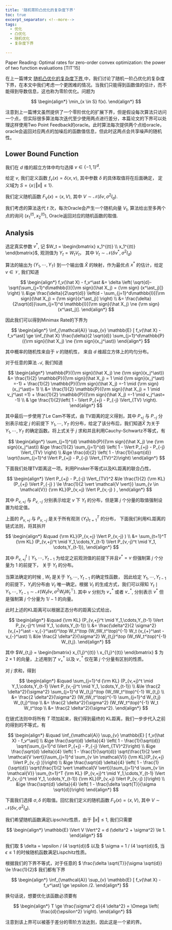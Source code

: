 ```yaml
---
title: '随机零阶凸优化的复杂度下界'
toc: true
excerpt_separator: <!--more-->
tags: 		
  - 优化
  - 凸优化
  - 随机优化
  - 复杂度下界

---
```




Paper Reading: Optimal rates for zero-order convex optimization: the power of two function evaluations [TIT'15]



<!--more-->



在上一篇博文 [随机凸优化的复杂度下界 ](https://truenobility303.github.io/LB-SFO/)中，我们讨论了随机一阶凸优化的复杂度下界，在本文中我们考虑一个更困难的情况。当我们只能得到函数值的估计，而不能得到导数信息，这也称为零阶优化。问题为


$$
\begin{align*}
\min_{x \in S} f(x).
\end{align*}
$$

注意到上一篇博文虽然提供了一个零阶优化的扩展下界，但是假设每次算法只访问一个点，但实际很多算法每次迭代至少使用两点进行差分，本篇论文的下界可以处理这样使用Two Point Feedback的oracle。此时算法每次提供两个点给oracle，oracle会返回对应两点的加噪后的函数值信息，但此时这两点会共享噪声的随机性。

## Lower Bound Function



我们在 $d$ 维的超立方体中均匀选择 $v \in \{-1,1 \}^d$.

给定 $v$, 我们定义函数 $f_v(x) = \delta \langle x, v \rangle$, 其中参数 $\delta$ 的具体取值将在后面确定， 定义域为 $S = \{x \mid \Vert x \Vert \le 1 \}$.

我们定义随机函数 $F_V(x) = \langle x, V \rangle$, 其中 $V \sim \mathcal{N}(\delta v, \sigma^2 I_d)$. 

我们考虑的算法迭代 $t$ 次，每次Oracle会产生一个随机向量 $V_t$, 算法给出至多两个点的询问 $(x_1^{(t)},x_2^{(t)})$, Oracle返回对应的随机函数的取值. 


## Analysis

选定真实参数 $v^\ast$, 记 $W_t = \begin{bmatrix} x_1^{(t)} \\ x_1^{(t)} \end{bmatrix}$, 观测值为 $Y_t = W_t V_t$， 其中 $V_t \sim \mathcal{N}(\delta v^\ast, \sigma^2 I_d)$

算法的输出为 $(Y_1,\cdots,Y_T)$ 到一个输出值 $\hat X$ 的映射，作为最优点 $x^\ast$ 的估计，给定 $v \in \mathcal{V}$, 我们知道 



$$
\begin{align*}
f_v(\hat X) - f_v^\ast &= \delta \left( \sqrt{d}- \sqrt{\sum_{j=1}^d\mathbb{I}[{\rm sign}(\hat X_j) = {\rm sign} (x^\ast_j)]} \right) \\
&\ge  \frac{\delta}{2\sqrt{d}} \left(d - \sum_{j=1}^d\mathbb{I}[{\rm sign}(\hat X_j) = {\rm sign}(x^\ast_j)]  \right) \\
&= \frac{\delta}{2\sqrt{d}}\sum_{j=1}^d \mathbb{I}[{\rm sign}(\hat X_j) \ne {\rm sign}(x^\ast_j)].
\end{align*}
$$



因此我们可以得到Minimax Rate的下界为



$$
\begin{align*}
\inf_{\mathcal{A}} \sup_{v} \mathbb{E} [ f_v(\hat X) - f_v^\ast] \ge \inf_{\hat X} \frac{\delta}{2 \sqrt{d}} \sum_{j=1}^d\mathbb{P}({\rm sign}(\hat X_j) \ne {\rm sign}(x_j^\ast))
\end{align*}
$$



其中概率的随机性来自于 $v$ 的随机性， 来自 $d$ 维超立方体上的均匀分布。

对于任意的算法 $\mathcal{A}$, 我们知道


$$
\begin{align*}
\mathbb{P}({\rm sign}(\hat X_j) \ne {\rm sign}(x_j^\ast)) &= \frac{1}{2} \mathbb{P}({\rm sign}(\hat X_j) = 1 \mid {\rm sign}(x_j^\ast) =-1) + \frac{1}{2} \mathbb{P}({\rm sign}(\hat X_j) =-1 \mid {\rm sign}(x_j^\ast)= 1) \\
&= \frac{1}{2} \mathbb{P}({\rm sign}(\hat X_j) = 1 \mid v_j^\ast =1) + \frac{1}{2} \mathbb{P}({\rm sign}(\hat X_j) =-1 \mid v_j^\ast= -1) \\
& \ge  \frac{1}{2}\left( 1 -  \Vert P_{+j} - P_{-j} \Vert_{TV} \right).
\end{align*}
$$


其中最后一步使用了Le Cam不等式，由 TV距离的定义得到，其中 $P_{+j}$ 与 $P_{-j}$ 分别表示给定 $j$ 的前提下 $Y_1,\cdots,Y_T$ 的分布，给定了该分布后，我们知道$\hat X$ 为关于 $Y_1,\cdots,Y_T$ 的确定函数。将上式关于 $j$ 求和并且利用Cauchy-Schwartz不等式，有


$$
\begin{align*}
\sum_{j=1}^{d} \mathbb{P}({\rm sign}(\hat X_j) \ne {\rm sign}(x_j^\ast)) &\ge   \frac{1}{2} \sum_{j=1}^{d} \left( 1 -  \Vert P_{+j} - P_{-j} \Vert_{TV} \right) \\
&\ge \frac{d}{2} \left( 1 - \frac{1}{\sqrt{d}} \sqrt{\sum_{j=1}^d \Vert P_{+j} - P_{-j} \Vert_{TV}^2}\right)
\end{align*}
$$


下面我们处理TV距离这一项。利用Pinsker不等式以及KL距离的联合凸性，


$$
\begin{align*}
\Vert P_{+j} - P_{-j} \Vert_{TV}^2 &\le \frac{1}{2}  {\rm KL}(P_{+j} \Vert P_{-j} )  \le \frac{1}{2 \vert \mathcal{V \vert}} \sum_{v \in \mathcal{V}}  {\rm KL}(P_{v,+j} \Vert P_{v,-j} ) ,
\end{align*}
$$


其中 $P_{v,+j}$ 与 $P_{v,-j}$ 分别表示给定 $v$ 下 $Y_t$ 的分布，但是第 $j$ 个分量的取值强制设置为给定值。



上面的 $P_{v,+j}$ 与 $P_{v,-j}$  是关于所有观测 $\{ Y_t\}_{t=1}^T$ 的分布， 下面我们利用KL距离的链式法则，将其拆开


$$
\begin{align*}
&\quad {\rm KL}(P_{v,+j} \Vert P_{v,-j} )  \\
&= \sum_{t=1}^T {\rm KL} (P_{v,+j}^t \mid Y_1,\cdots,Y_{t-1} \Vert P_{v,-j}^t \mid Y_1, \cdots,Y_{t-1}),
\end{align*}
$$


其中 $P_{v,+j}^t \mid Y_1,\cdots,Y_{t-1}$ 为给定之前观测值的前提下并且$v^\ast =v$ 但强制第 $j$ 个分量为 $1$ 的前提下， 关于 $Y_t$ 的分布。

当算法确定的时候 , $W_t$ 是关于 $Y_{1},\cdots,Y_{t-1}$ 的确定性函数， 因此给定 $Y_{1},\cdots,Y_{t-1}$ 的前提下，$Y_t$的分布由 $V_t$ 唯一确定。根据 $V_t$ 的生成方式，我们可以得知 $Y_t \mid Y_1,\cdots, Y_{t-1} \sim \mathcal{N}(W_t \delta v , \sigma^2 W_tW_t^\top)$.  其中 $v$ 分别为 $v_+^\ast$ 或者 $v_{-}^\ast$, 分别表示 $v^\ast$ 但是强制第 $j$ 个分量为 $1/-1$ 的向量。



此时上述的KL距离可以根据正态分布的距离公式给出，


$$
\begin{align*}
&\quad {\rm KL} (P_{v,+j}^t \mid Y_1,\cdots,Y_{t-1} \Vert P_{v,-j}^t \mid Y_1, \cdots,Y_{t-1}) \\
&= \frac{\delta^2}{2 \sigma^2} (v_{+}^\ast - v_{-}^\ast)^\top W_t^\top (W_tW_t^\top)^{-1}  W_t (v_{+}^\ast - v_{-}^\ast) \\
&\le \frac{2 \delta^2}{\sigma^2} W_{t,j}^\top (W_tW_t^\top)^{-1} W_{t,j}.
\end{align*}
$$


其中 $W_{t,j} = \begin{bmatrix} x_{1,j}^{(t)} \\ x_{1,j}^{(t)} \end{bmatrix} $ 为 $2\times 1$ 的向量，上述用到了 $v_{+}^\ast$ 以及 $v_{-}^\ast$ 仅在第 $j$ 个分量有区别的性质。

对 $j$ 求和，得到


$$
\begin{align*}
&\quad \sum_{j=1}^d  {\rm KL} (P_{v,+j}^t \mid Y_1,\cdots,Y_{t-1} \Vert P_{v,-j}^t \mid Y_1, \cdots,Y_{t-1}) \\
&\le \frac{2 \delta^2}{\sigma^2} \sum_{j=1}^d W_{t,j}^\top (W_tW_t^\top)^{-1} W_{t,j} \\
&= \frac{2 \delta^2}{\sigma^2} (W_tW_t^\top)^{-1} \sum_{j=1}^d   W_{t,j} W_{t,j}^\top \\
&= \frac{2 \delta^2}{\sigma^2} (W_tW_t^\top)^{-1} W_t W_t^\top \\
&= \frac{2 \delta^2}{\sigma^2}.
\end{align*}
$$


在链式法则中将所有 $T$ 项加起来，我们得到最终的 KL距离，我们一步步代入之前的得到的不等式，有


$$
\begin{align*}
&\quad \inf_{\mathcal{A}} \sup_{v} \mathbb{E} [ f_v(\hat X) - f_v^\ast] \\ &\ge  \frac{\sqrt{d} \delta}{4} \left( 1 - \frac{1}{\sqrt{d}} \sqrt{\sum_{j=1}^d \Vert P_{+j} - P_{-j} \Vert_{TV}^2}\right) \\
&\ge \frac{\sqrt{d} \delta}{4} \left( 1 - \frac{1}{\sqrt{d}} \sqrt{\frac{1}{2 \vert \mathcal{V \vert}}\sum_{j=1}^d  \sum_{v \in \mathcal{V}}  {\rm KL}(P_{v,+j} \Vert P_{v,-j} )}\right) \\
&\ge \frac{\sqrt{d} \delta}{4} \left( 1 - \frac{1}{\sqrt{d}} \sqrt{\frac{1}{2 \vert \mathcal{V \vert}}\sum_{j=1}^d  \sum_{v \in \mathcal{V}} \sum_{t=1}^T {\rm KL} (P_{v,+j}^t \mid Y_1,\cdots,Y_{t-1} \Vert P_{v,-j}^t \mid Y_1, \cdots,Y_{t-1})  {\rm KL}(P_{v,+j} \Vert P_{v,-j} )}\right)  \\
&\ge \frac{\sqrt{d} \delta}{4} \left( 1 - \frac{\delta \sqrt{T}}{\sigma \sqrt{d}}\right)
\end{align*}
$$


下面我们选择 $\sigma, \delta$ 的取值。回忆我们定义的随机函数 $F_V(x) = \langle x, V \rangle$, 其中 $V \sim \mathcal{N}(\delta v, \sigma^2 I_d)$. 

我们希望随机函数满足Lipschitz性质，由于 $\Vert x \Vert \le 1$, 我们只需要 


$$
\begin{align*}
\mathbb{E} \Vert V \Vert^2 = d (\delta^2 + \sigma^2) \le 1.
\end{align*}
$$


我们取 $ \delta = \epsilon / (4 \sqrt{d})$ 以及 $ \sigma = 1 / (4 \sqrt{d})$, 当 $\epsilon \le 1$ 的时候随机函数满足Lispchitz性质。

根据我们的下界不等式，对于任意的 $ \frac{\delta \sqrt{T}}{\sigma \sqrt{d}} \le \frac{1}{2}$ 我们都有下界 


$$
\begin{align*}
\inf_{\mathcal{A}} \sup_{v} \mathbb{E} [ f_v(\hat X) - f_v^\ast] \ge \epsilon /2.
\end{align*}
$$

换句话说，想要优化该函数必须要有 

$$
\begin{align*}
T \ge  \frac{\sigma^2 d}{4 \delta^2} = \Omega \left( \frac{d}{\epsilon^2} \right).
\end{align*}
$$


注意到该上界可以被基于差分的零阶方法达到，因此这是一个紧的界。
